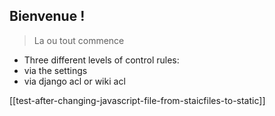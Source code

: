 ## Bienvenue !

> La ou tout commence

- Three different levels of control rules:
 - via the settings
 - via django acl or wiki acl
 
 [[test-after-changing-javascript-file-from-staicfiles-to-static]]